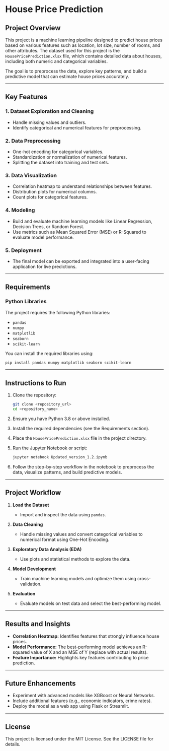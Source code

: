 # House Price Prediction

## Project Overview

This project is a machine learning pipeline designed to predict house prices based on various features such as location, lot size, number of rooms, and other attributes. The dataset used for this project is the `HousePricePrediction.xlsx` file, which contains detailed data about houses, including both numeric and categorical variables.

The goal is to preprocess the data, explore key patterns, and build a predictive model that can estimate house prices accurately.

---

## Key Features

### 1. **Dataset Exploration and Cleaning**

- Handle missing values and outliers.
- Identify categorical and numerical features for preprocessing.

### 2. **Data Preprocessing**

- One-hot encoding for categorical variables.
- Standardization or normalization of numerical features.
- Splitting the dataset into training and test sets.

### 3. **Data Visualization**

- Correlation heatmap to understand relationships between features.
- Distribution plots for numerical columns.
- Count plots for categorical features.

### 4. **Modeling**

- Build and evaluate machine learning models like Linear Regression, Decision Trees, or Random Forest.
- Use metrics such as Mean Squared Error (MSE) or R-Squared to evaluate model performance.

### 5. **Deployment**

- The final model can be exported and integrated into a user-facing application for live predictions.

---

## Requirements

### **Python Libraries**

The project requires the following Python libraries:

- `pandas`
- `numpy`
- `matplotlib`
- `seaborn`
- `scikit-learn`

You can install the required libraries using:

```bash
pip install pandas numpy matplotlib seaborn scikit-learn
```

---

## Instructions to Run

1. Clone the repository:

   ```bash
   git clone <repository_url>
   cd <repository_name>
   ```

2. Ensure you have Python 3.8 or above installed.

3. Install the required dependencies (see the Requirements section).

4. Place the `HousePricePrediction.xlsx` file in the project directory.

5. Run the Jupyter Notebook or script:

   ```bash
   jupyter notebook Updated_version_1.2.ipynb
   ```

6. Follow the step-by-step workflow in the notebook to preprocess the data, visualize patterns, and build predictive models.

---

## Project Workflow

1. **Load the Dataset**

   - Import and inspect the data using `pandas`.

2. **Data Cleaning**

   - Handle missing values and convert categorical variables to numerical format using One-Hot Encoding.

3. **Exploratory Data Analysis (EDA)**

   - Use plots and statistical methods to explore the data.

4. **Model Development**

   - Train machine learning models and optimize them using cross-validation.

5. **Evaluation**

   - Evaluate models on test data and select the best-performing model.

---

## Results and Insights

- **Correlation Heatmap:** Identifies features that strongly influence house prices.
- **Model Performance:** The best-performing model achieves an R-squared value of X and an MSE of Y (replace with actual results).
- **Feature Importance:** Highlights key features contributing to price prediction.

---

## Future Enhancements

- Experiment with advanced models like XGBoost or Neural Networks.
- Include additional features (e.g., economic indicators, crime rates).
- Deploy the model as a web app using Flask or Streamlit.

---

## License

This project is licensed under the MIT License. See the LICENSE file for details.
